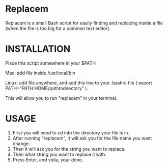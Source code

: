 Replacem
==========

Replacem is a small Bash script for easily finding and replacing inside a file (when the file is too big for a common text editor).

INSTALLATION
============

Place this script somewhere in your $PATH

Mac: add file inside /usr/local/bin

Linux:  add file anywhere, and add this line to your .bashrc file ( export PATH="$PATH:$HOME/pathtodirectory" ). 

This will allow you to run "replacem" in your terminal. 

USAGE
=====

1. First you will need to cd into the directory your file is in. 
2. After running "replacem", it will ask you for the file name you want change.
3. Then it will ask you for the string you want to replace. 
4. Then what string you want to replace it with.
5. Press Enter, and voila, your done. 

